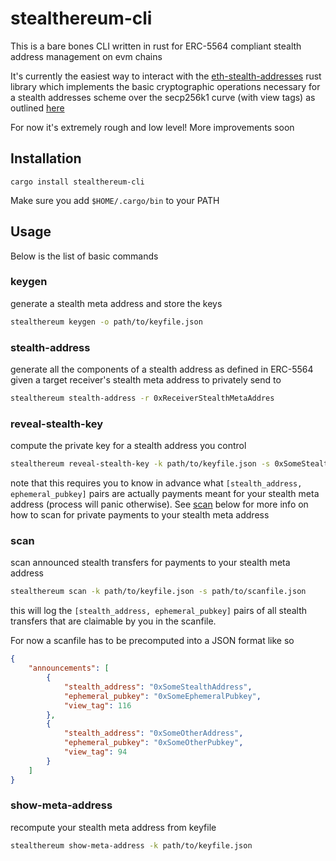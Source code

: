 # stealthereum-cli

This is a bare bones CLI written in rust for ERC-5564 compliant stealth address management on evm chains

It's currently the easiest way to interact with the [eth-stealth-addresses](https://github.com/kassandraoftroy/eth-stealth-addresses) rust library which implements the basic cryptographic operations necessary for a stealth addresses scheme over the secp256k1 curve (with view tags) as outlined [here](https://eips.ethereum.org/assets/eip-5564/scheme_ids)

For now it's extremely rough and low level! More improvements soon

## Installation

```
cargo install stealthereum-cli
```

Make sure you add `$HOME/.cargo/bin` to your PATH

## Usage

Below is the list of basic commands

### keygen

generate a stealth meta address and store the keys

```bash
stealthereum keygen -o path/to/keyfile.json
```

### stealth-address

generate all the components of a stealth address as defined in ERC-5564 given a target receiver's stealth meta address to privately send to

```bash
stealthereum stealth-address -r 0xReceiverStealthMetaAddres
```

### reveal-stealth-key

compute the private key for a stealth address you control

```bash
stealthereum reveal-stealth-key -k path/to/keyfile.json -s 0xSomeStealthAddress -e 0xSomeEphemeralPubkey
```

note that this requires you to know in advance what `[stealth_address, ephemeral_pubkey]` pairs are actually payments meant for your stealth meta address (process will panic otherwise). See [scan](#scan) below for more info on how to scan for private payments to your stealth meta address

### scan

scan announced stealth transfers for payments to your stealth meta address

```bash
stealthereum scan -k path/to/keyfile.json -s path/to/scanfile.json
```

this will log the `[stealth_address, ephemeral_pubkey]` pairs of all stealth transfers that are claimable by you in the scanfile.

For now a scanfile has to be precomputed into a JSON format like so

```json
{
    "announcements": [
        {
            "stealth_address": "0xSomeStealthAddress",
            "ephemeral_pubkey": "0xSomeEphemeralPubkey",
            "view_tag": 116
        },
        {
            "stealth_address": "0xSomeOtherAddress",
            "ephemeral_pubkey": "0xSomeOtherPubkey",
            "view_tag": 94
        }
    ]
}
```

### show-meta-address

recompute your stealth meta address from keyfile

```bash
stealthereum show-meta-address -k path/to/keyfile.json
```
